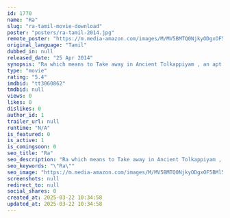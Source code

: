 ```yaml
---
id: 1770
name: "Ra"
slug: "ra-tamil-movie-download"
poster: "posters/ra-tamil-2014.jpg"
remote_poster: "https://m.media-amazon.com/images/M/MV5BMTQ0NjkyODgxOF5BMl5BanBnXkFtZTgwMTcyODYyMDE@._V1_SX300.jpg"
original_language: "Tamil"
dubbed_in: null
released_date: "25 Apr 2014"
synopsis: "Ra which means to Take away in Ancient Tolkappiyam , an apt title for the film which revolves around the lead character Ajay and his quest to find answers to the unsolved mystery in his life. Confused and baffled by the events hap..."
type: "movie"
rating: "5.4"
imdbid: "tt3060862"
tmdbid: null
views: 0
likes: 0
dislikes: 0
author_id: 1
trailer_url: null
runtime: "N/A"
is_featured: 0
is_active: 1
is_comingsoon: 0
seo_title: "Ra"
seo_description: "Ra which means to Take away in Ancient Tolkappiyam , an apt title for the film which revolves around the lead character Ajay and his quest to find answers to the unsolved mystery in his life. Confused and baffled by the events hap..."
seo_keywords: "\"Ra\""
seo_image: "https://m.media-amazon.com/images/M/MV5BMTQ0NjkyODgxOF5BMl5BanBnXkFtZTgwMTcyODYyMDE@._V1_SX300.jpg"
screenshots: null
redirect_to: null
social_shares: 0
created_at: 2025-03-22 10:34:58
updated_at: 2025-03-22 10:34:58
---
```


